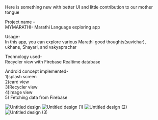 Here is something new with better UI and little contribution to our mother tongue

Project name -  
MYMARATHI- Marathi Language exploring app

Usage-  
In this app, you can explore various Marathi good thoughts(suvichar), ukhane, Shayari, and vakyaprachar

Technology used-  
Recycler view with Firebase Realtime database

Android concept implemented-  
1)splash screen  
2)card view  
3)Recycler view  
4)image view  
5) Fetching data from Firebase

![Untitled design](https://github.com/user-attachments/assets/6cd9c627-96ae-448a-84cf-b0993c438f24)
![Untitled design (1)](https://github.com/user-attachments/assets/40fce5c6-c5b1-4643-bbcc-15935a9045a8)
![Untitled design (2)](https://github.com/user-attachments/assets/d8a9328b-2350-48e3-abd2-e22bc498fd90)
![Untitled design (3)](https://github.com/user-attachments/assets/587d3034-e5f3-4372-80e6-0bb7a5be0b48)
